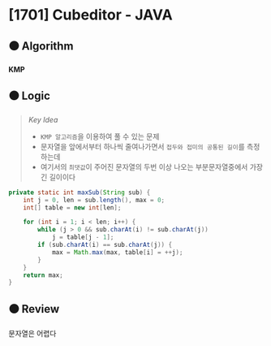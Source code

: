 # [1701] Cubeditor - JAVA

## :black_circle: Algorithm
**KMP**

## :black_circle: Logic
> _Key Idea_
> - `KMP 알고리즘`을 이용하여 풀 수 있는 문제
> - 문자열을 앞에서부터 하나씩 줄여나가면서 `접두와 접미의 공통된 길이`를 측정하는데
> - 여기서의 `최댓값`이 주어진 문자열의 두번 이상 나오는 부분문자열중에서 가장 긴 길이이다

```Java
private static int maxSub(String sub) {
    int j = 0, len = sub.length(), max = 0;
    int[] table = new int[len];

    for (int i = 1; i < len; i++) {
        while (j > 0 && sub.charAt(i) != sub.charAt(j))
            j = table[j - 1];
        if (sub.charAt(i) == sub.charAt(j)) {
            max = Math.max(max, table[i] = ++j);
        }
    }
    return max;
}
```

## :black_circle: Review
문자열은 어렵다